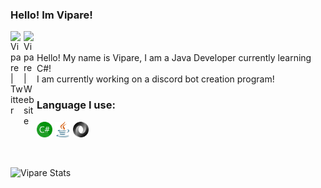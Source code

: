 ### Hello! Im Vipare!
<a href="https://twitter.com/Vipare_">
  <img align="left" alt="Vipare | Twitter" width="21px" src="https://raw.githubusercontent.com/anuraghazra/anuraghazra/master/assets/twitter.svg" />
</a>
<a href="http://www.kahzam.co/">
  <img align="left" alt="Vipare | Website" width="21px" src="https://kahzam.co/wp-content/uploads/2020/10/KahZam_-Logo_NoBackground-149x149.png" />
</a>

<br />
<br />
Hello! My name is Vipare, I am a Java Developer currently learning C#!
<br />
I am currently working on a discord bot creation program!

### Language I use:
<code><img height="25" src="https://raw.githubusercontent.com/github/explore/80688e429a7d4ef2fca1e82350fe8e3517d3494d/topics/csharp/csharp.png"></code>
<code><img height="25" src="https://raw.githubusercontent.com/github/explore/80688e429a7d4ef2fca1e82350fe8e3517d3494d/topics/java/java.png"></code>
<code><img height="25" src="https://raw.githubusercontent.com/github/explore/80688e429a7d4ef2fca1e82350fe8e3517d3494d/topics/json/json.png"></code>

<br />

![Vipare Stats](https://github-readme-stats.vercel.app/api?username=Vipare&count_private=true&theme=radical)
<br />
<br />
<!---
[![Vipare Lang](https://github-readme-stats.vercel.app/api/top-langs/?username=8Blits&count_private=true&theme=radical)](https://www.google.com)
--->
